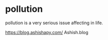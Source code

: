 

<head>
<title>saurabh</title>
</head>
<body>

<h1>pollution</h1>
<p>pollution is a very serious issue affecting in life.</p>

<a href="url">https://blog.ashishapy.com/</a>
Ashish.blog
